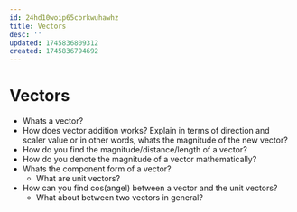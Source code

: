 ```yaml
---
id: 24hd10woip65cbrkwuhawhz
title: Vectors
desc: ''
updated: 1745836809312
created: 1745836794692
---
```


# Vectors
- Whats a vector?
- How does vector addition works? Explain in terms of direction and scaler value or in other words, whats the magnitude of the new vector?
- How do you find the magnitude/distance/length of a vector?
- How do you denote the magnitude of a vector mathematically?
- Whats the component form of a vector?
  - What are unit vectors?
- How can you find cos(angel) between a vector and the unit vectors?
  -  What about between two vectors in general?